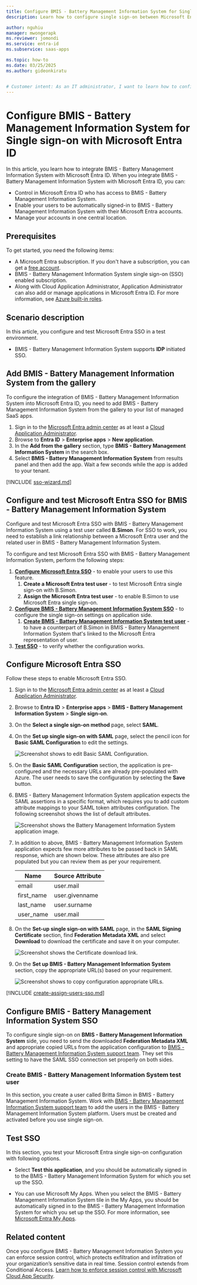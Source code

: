 ```yaml
---
title: Configure BMIS - Battery Management Information System for Single sign-on with Microsoft Entra ID
description: Learn how to configure single sign-on between Microsoft Entra ID and BMIS - Battery Management Information System.

author: nguhiu
manager: mwongerapk
ms.reviewer: jomondi
ms.service: entra-id
ms.subservice: saas-apps

ms.topic: how-to
ms.date: 03/25/2025
ms.author: gideonkiratu


# Customer intent: As an IT administrator, I want to learn how to configure single sign-on between Microsoft Entra ID and BMIS - Battery Management Information System so that I can control who has access to BMIS - Battery Management Information System, enable automatic sign-in with Microsoft Entra accounts, and manage my accounts in one central location.
---
```


# Configure BMIS - Battery Management Information System for Single sign-on with Microsoft Entra ID

In this article,  you learn how to integrate BMIS - Battery Management Information System with Microsoft Entra ID. When you integrate BMIS - Battery Management Information System with Microsoft Entra ID, you can:

* Control in Microsoft Entra ID who has access to BMIS - Battery Management Information System.
* Enable your users to be automatically signed-in to BMIS - Battery Management Information System with their Microsoft Entra accounts.
* Manage your accounts in one central location.

## Prerequisites

To get started, you need the following items:

* A Microsoft Entra subscription. If you don't have a subscription, you can get a [free account](https://azure.microsoft.com/pricing/purchase-options/azure-account?cid=msft_learn).
* BMIS - Battery Management Information System single sign-on (SSO) enabled subscription.
* Along with Cloud Application Administrator, Application Administrator can also add or manage applications in Microsoft Entra ID.
For more information, see [Azure built-in roles](~/identity/role-based-access-control/permissions-reference.md).

## Scenario description

In this article,  you configure and test Microsoft Entra SSO in a test environment.

* BMIS - Battery Management Information System supports **IDP** initiated SSO.

## Add BMIS - Battery Management Information System from the gallery

To configure the integration of BMIS - Battery Management Information System into Microsoft Entra ID, you need to add BMIS - Battery Management Information System from the gallery to your list of managed SaaS apps.

1. Sign in to the [Microsoft Entra admin center](https://entra.microsoft.com) as at least a [Cloud Application Administrator](~/identity/role-based-access-control/permissions-reference.md#cloud-application-administrator).
1. Browse to **Entra ID** > **Enterprise apps** > **New application**.
1. In the **Add from the gallery** section, type **BMIS - Battery Management Information System** in the search box.
1. Select **BMIS - Battery Management Information System** from results panel and then add the app. Wait a few seconds while the app is added to your tenant.

 [!INCLUDE [sso-wizard.md](~/identity/saas-apps/includes/sso-wizard.md)]

<a name='configure-and-test-azure-ad-sso-for-bmis---battery-management-information-system'></a>

## Configure and test Microsoft Entra SSO for BMIS - Battery Management Information System

Configure and test Microsoft Entra SSO with BMIS - Battery Management Information System using a test user called **B.Simon**. For SSO to work, you need to establish a link relationship between a Microsoft Entra user and the related user in BMIS - Battery Management Information System.

To configure and test Microsoft Entra SSO with BMIS - Battery Management Information System, perform the following steps:

1. **[Configure Microsoft Entra SSO](#configure-azure-ad-sso)** - to enable your users to use this feature.
    1. **Create a Microsoft Entra test user** - to test Microsoft Entra single sign-on with B.Simon.
    1. **Assign the Microsoft Entra test user** - to enable B.Simon to use Microsoft Entra single sign-on.
1. **[Configure BMIS - Battery Management Information System SSO](#configure-bmis---battery-management-information-system-sso)** - to configure the single sign-on settings on application side.
    1. **[Create BMIS - Battery Management Information System test user](#create-bmis---battery-management-information-system-test-user)** - to have a counterpart of B.Simon in BMIS - Battery Management Information System that's linked to the Microsoft Entra representation of user.
1. **[Test SSO](#test-sso)** - to verify whether the configuration works.

<a name='configure-azure-ad-sso'></a>

## Configure Microsoft Entra SSO

Follow these steps to enable Microsoft Entra SSO.

1. Sign in to the [Microsoft Entra admin center](https://entra.microsoft.com) as at least a [Cloud Application Administrator](~/identity/role-based-access-control/permissions-reference.md#cloud-application-administrator).
1. Browse to **Entra ID** > **Enterprise apps** > **BMIS - Battery Management Information System** > **Single sign-on**.
1. On the **Select a single sign-on method** page, select **SAML**.
1. On the **Set up single sign-on with SAML** page, select the pencil icon for **Basic SAML Configuration** to edit the settings.

    ![Screenshot shows to edit Basic SAML Configuration.](common/edit-urls.png "Basic Configuration")

1. On the **Basic SAML Configuration** section, the application is pre-configured and the necessary URLs are already pre-populated with Azure. The user needs to save the configuration by selecting the **Save** button.

1. BMIS - Battery Management Information System application expects the SAML assertions in a specific format, which requires you to add custom attribute mappings to your SAML token attributes configuration. The following screenshot shows the list of default attributes.

	![Screenshot shows the Battery Management Information System application image.](common/default-attributes.png "Image")

1. In addition to above, BMIS - Battery Management Information System application expects few more attributes to be passed back in SAML response, which are shown below. These attributes are also pre populated but you can review them as per your requirement.

	| Name |  Source Attribute |
	|-------| --------- |
    | email | user.mail |
    | first_name | user.givenname |
    | last_name | user.surname |
    | user_name | user.mail |

1. On the **Set-up single sign-on with SAML** page, in the **SAML Signing Certificate** section,  find **Federation Metadata XML** and select **Download** to download the certificate and save it on your computer.

    ![Screenshot shows the Certificate download link.](common/metadataxml.png "Certificate")

1. On the **Set up BMIS - Battery Management Information System** section, copy the appropriate URL(s) based on your requirement.

	![Screenshot shows to copy configuration appropriate URLs.](common/copy-configuration-urls.png "Attributes")  

<a name='create-an-azure-ad-test-user'></a>

[!INCLUDE [create-assign-users-sso.md](~/identity/saas-apps/includes/create-assign-users-sso.md)]

## Configure BMIS - Battery Management Information System SSO

To configure single sign-on on **BMIS - Battery Management Information System** side, you need to send the downloaded **Federation Metadata XML** and appropriate copied URLs from the application configuration to [BMIS - Battery Management Information System support team](mailto:bmissupport@midtronics.com). They set this setting to have the SAML SSO connection set properly on both sides.

### Create BMIS - Battery Management Information System test user

In this section, you create a user called Britta Simon in BMIS - Battery Management Information System. Work with [BMIS - Battery Management Information System support team](mailto:bmissupport@midtronics.com) to add the users in the BMIS - Battery Management Information System platform. Users must be created and activated before you use single sign-on.

## Test SSO 

In this section, you test your Microsoft Entra single sign-on configuration with following options.

* Select **Test this application**, and you should be automatically signed in to the BMIS - Battery Management Information System for which you set up the SSO.

* You can use Microsoft My Apps. When you select the BMIS - Battery Management Information System tile in the My Apps, you should be automatically signed in to the BMIS - Battery Management Information System for which you set up the SSO. For more information, see [Microsoft Entra My Apps](/azure/active-directory/manage-apps/end-user-experiences#azure-ad-my-apps).

## Related content

Once you configure BMIS - Battery Management Information System you can enforce session control, which protects exfiltration and infiltration of your organization’s sensitive data in real time. Session control extends from Conditional Access. [Learn how to enforce session control with Microsoft Cloud App Security](/cloud-app-security/proxy-deployment-aad).
